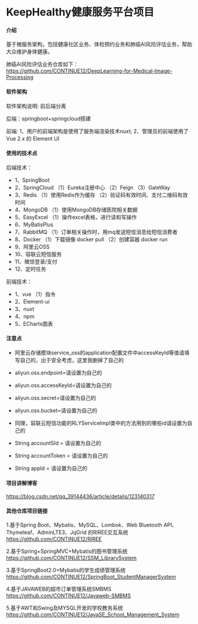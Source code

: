 # KeepHealthy健康服务平台项目 

#### 介绍
  基于微服务架构，包括健康社区业务、体检预约业务和肺癌AI风险评估业务，帮助大众维护身体健康。
  
  肺癌AI风险评估业务仓库如下：
  https://github.com/CONTINUE12/DeepLearning-for-Medical-Image-Processing

#### 软件架构
  软件架构说明: 前后端分离 

  后端：springboot+springcloud搭建

  前端: 1、用户的前端架构是使用了服务端渲染技术nuxt; 
        2、管理员的前端使用了 Vue 2.x 的 Element UI 

#### 使用的技术点
后端技术：
- 1、SpringBoot 
- 2、SpringCloud
（1）Eureka注册中心
（2）Feign
（3）GateWay
- 3、Redis
（1）使用Redis作为缓存
（2）验证码有效时间、支付二维码有效时间
- 4、MongoDB
（1）使用MongoDB存储医院相关数据
- 5、EasyExcel
（1）操作excel表格，进行读和写操作
- 6、MyBatisPlus
- 7、RabbitMQ
（1）订单相关操作时，用mq发送短信消息给短信消费者
- 8、Docker
（1）下载镜像 docker pull 
（2）创建容器 docker run
- 9、阿里云OSS
- 10、容联云短信服务
- 11、微信登录/支付
- 12、定时任务

前端技术：

- 1、vue
 （1）指令
- 2、Element-ui
- 3、nuxt
- 4、npm
- 5、ECharts图表

#### 注意点
- 阿里云存储模块service_oss的application配置文件中accessKeyId等值请填写自己的，出于安全考虑，这里我删掉了自己的
- aliyun.oss.endpoint=请设置为自己的
- aliyun.oss.accessKeyId=请设置为自己的
- aliyun.oss.secret=请设置为自己的
- aliyun.oss.bucket=请设置为自己的

- 同理，容联云短信功能的RLYServiceImpl类中的方法用到的哪些id请设置为自己的
- String accountSId = 请设置为自己的
- String accountToken = 请设置为自己的
- String appId = 请设置为自己的

#### 项目讲解博客

https://blog.csdn.net/qq_39144436/article/details/123140317

#### 其他仓库项目链接

1.基于Spring Boot、Mybatis、MySQL、Lombok、Web Bluetooth API、Thymeleaf、AdminLTE3、JqGrid 的RIREE交互系统
https://github.com/CONTINUE12/RIREE

2.基于Spring+SpringMVC+Mybatis的图书管理系统
https://github.com/CONTINUE12/SSM_LibrarySystem

3.基于SpringBoot2.0+Mybatis的学生成绩管理系统
https://github.com/CONTINUE12/SpringBoot_StudentManagerSystem

4.基于JAVAWEB的超市订单管理系统SMBMS
https://github.com/CONTINUE12/Javaweb-SMBMS

5.基于AWT和Swing及MYSQL开发的学校教务系统
https://github.com/CONTINUE12/JavaSE_School_Management_System

